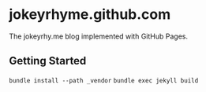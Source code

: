 jokeyrhyme.github.com
=====================

The jokeyrhy.me blog implemented with GitHub Pages.

## Getting Started

`bundle install --path _vendor`
`bundle exec jekyll build`
